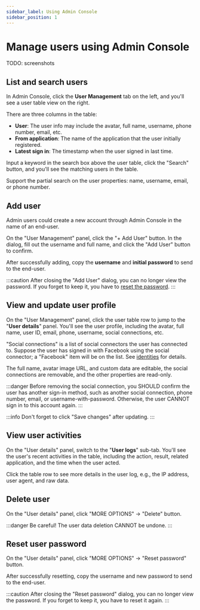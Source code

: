 ```yaml
---
sidebar_label: Using Admin Console
sidebar_position: 1
---
```


# Manage users using Admin Console

TODO: screenshots

## List and search users

In Admin Console, click the **User Management** tab on the left, and you'll see a user table view on the right.

There are three columns in the table:

- **User**: The user info may include the avatar, full name, username, phone number, email, etc.
- **From application**: The name of the application that the user initially registered.
- **Latest sign in**: The timestamp when the user signed in last time.

Input a keyword in the search box above the user table, click the "Search" button, and you'll see the matching users in the table.

Support the partial search on the user properties: name, username, email, or phone number.

## Add user

Admin users could create a new account through Admin Console in the name of an end-user.

On the "User Management" panel, click the "+ Add User" button.
In the dialog, fill out the username and full name, and click the "Add User" button to confirm.

After successfully adding, copy the **username** and **initial password** to send to the end-user.

:::caution
After closing the "Add User" dialog, you can no longer view the password.
If you forget to keep it, you have to [reset the password](#reset-user-password).
:::

## View and update user profile

On the "User Management" panel, click the user table row to jump to the "**User details**" panel.
You'll see the user profile, including the avatar, full name, user ID, email, phone, username, social connections, etc.

"Social connections" is a list of social connectors the user has connected to. Suppose the user has signed in with Facebook using the social connector; a "Facebook" item will be on the list.
See [identities](../../references/users/#identities) for details.

The full name, avatar image URL, and custom data are editable, the social connections are removable, and the other properties are read-only.

:::danger
Before removing the social connection, you SHOULD confirm the user has another sign-in method, such as another social connection, phone number, email, or username-with-password. Otherwise, the user CANNOT sign in to this account again.
:::

:::info
Don't forget to click "Save changes" after updating.
:::

## View user activities

On the "User details" panel, switch to the "**User logs**" sub-tab.
You'll see the user's recent activities in the table, including the action, result, related application, and the time when the user acted.

Click the table row to see more details in the user log, e.g., the IP address, user agent, and raw data.

## Delete user

On the "User details" panel, click "MORE OPTIONS" -> "Delete" button.

:::danger
Be careful! The user data deletion CANNOT be undone.
:::

## Reset user password

On the "User details" panel, click "MORE OPTIONS" -> "Reset password" button.

After successfully resetting, copy the username and new password to send to the end-user.

:::caution
After closing the "Reset password" dialog, you can no longer view the password.
If you forget to keep it, you have to reset it again.
:::
